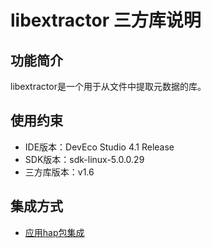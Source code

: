 # libextractor 三方库说明
## 功能简介
libextractor是一个用于从文件中提取元数据的库。
## 使用约束
- IDE版本：DevEco Studio 4.1 Release
- SDK版本：sdk-linux-5.0.0.29
- 三方库版本：v1.6

## 集成方式
+ [应用hap包集成](docs/hap_integrate.md)
